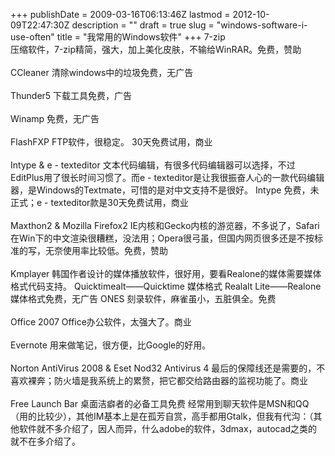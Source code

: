 +++
publishDate = 2009-03-16T06:13:46Z
lastmod = 2012-10-09T22:47:30Z
description = ""
draft = true
slug = "windows-software-i-use-often"
title = "我常用的Windows软件"
+++
7-zip<br>压缩软件，7-zip精简，强大，加上美化皮肤，不输给WinRAR。免费，赞助<br><br>CCleaner 清除windows中的垃圾免费，无广告<br><br>Thunder5 下载工具免费，广告<br><br>Winamp 免费，无广告<br><br>FlashFXP FTP软件，很稳定。 30天免费试用，商业<br><br>Intype &amp; e - texteditor 文本代码编辑，有很多代码编辑器可以选择，不过EditPlus用了很长时间习惯了。而e - texteditor是让我很振奋人心的一款代码编辑器，是Windows的Textmate，可惜的是对中文支持不是很好。 Intype 免费，未正式；e - texteditor款是30天免费试用，商业<br><br>Maxthon2 &amp; Mozilla Firefox2 IE内核和Gecko内核的游览器，不多说了，Safari在Win下的中文渲染很糟糕，没法用；Opera很弓虽，但国内网页很多还是不按标准的写，无奈使用率比较低。免费，赞助<br><br>Kmplayer 韩国作者设计的媒体播放软件，很好用，要看Realone的媒体需要媒体格式代码支持。 Quicktimealt——Quicktime 媒体格式 Realalt Lite——Realone 媒体格式免费，无广告 ONES 刻录软件，麻雀虽小，五脏俱全。免费<br><br>Office 2007 Office办公软件，太强大了。商业<br><br>Evernote 用来做笔记，很方便，比Google的好用。<br><br>Norton AntiVirus 2008 &amp; Eset Nod32 Antivirus 4 最后的保障线还是需要的，不喜欢裸奔；防火墙是我系统上的累赘，把它都交给路由器的监视功能了。商业<br><br>Free Launch Bar 桌面洁癖者的必备工具免费 经常用到聊天软件是MSN和QQ（用的比较少），其他IM基本上是在孤芳自赏，高手都用Gtalk，但我有代沟：（其他软件就不多介绍了，因人而异，什么adobe的软件，3dmax，autocad之类的就不在多介绍了。